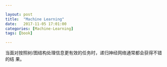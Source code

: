 ```yaml
---

layout: post
title:  "Machine Learning"
date:   2017-11-05 17:01:00
categories: [Machine-Learning]
tags: [book]

---
```

当面对按照树/图结构处理信息更有效的任务时，递归神经网络通常都会获得不错的结
果。

